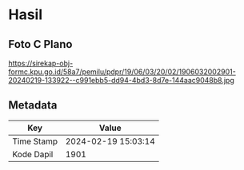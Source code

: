 # Hasil

## Foto C Plano

https://sirekap-obj-formc.kpu.go.id/58a7/pemilu/pdpr/19/06/03/20/02/1906032002901-20240219-133922--c991ebb5-dd94-4bd3-8d7e-144aac9048b8.jpg


## Metadata

| Key        | Value               |
| ---------- | ------------------- |
| Time Stamp | 2024-02-19 15:03:14 |
| Kode Dapil | 1901                |



